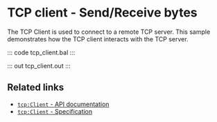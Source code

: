 # TCP client - Send/Receive bytes

The TCP Client is used to connect to a remote TCP server. This sample demonstrates how the TCP client interacts with the TCP server.

::: code tcp_client.bal :::

::: out tcp_client.out :::

## Related links
- [`tcp:Client` - API documentation](https://lib.ballerina.io/ballerina/tcp/latest/clients/Client)
- [`tcp:Client` - Specification](/spec/tcp/#4-client)
